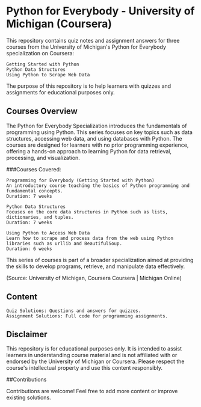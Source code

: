 # Python for Everybody - University of Michigan (Coursera)

This repository contains quiz notes and assignment answers for three courses from the University of Michigan's Python for Everybody specialization on Coursera:

    Getting Started with Python
    Python Data Structures
    Using Python to Scrape Web Data

The purpose of this repository is to help learners with quizzes and assignments for educational purposes only.

## Courses Overview

The Python for Everybody Specialization introduces the fundamentals of programming using Python. This series focuses on key topics such as data structures, accessing web data, and using databases with Python. The courses are designed for learners with no prior programming experience, offering a hands-on approach to learning Python for data retrieval, processing, and visualization.

###Courses Covered:

    Programming for Everybody (Getting Started with Python)
    An introductory course teaching the basics of Python programming and fundamental concepts.
    Duration: 7 weeks

    Python Data Structures
    Focuses on the core data structures in Python such as lists, dictionaries, and tuples.
    Duration: 7 weeks

    Using Python to Access Web Data
    Learn how to scrape and process data from the web using Python libraries such as urllib and BeautifulSoup.
    Duration: 6 weeks

This series of courses is part of a broader specialization aimed at providing the skills to develop programs, retrieve, and manipulate data effectively.

(Source: University of Michigan, Coursera​
Coursera | Michigan Online)

## Content

    Quiz Solutions: Questions and answers for quizzes.
    Assignment Solutions: Full code for programming assignments.

## Disclaimer

This repository is for educational purposes only. It is intended to assist learners in understanding course material and is not affiliated with or endorsed by the University of Michigan or Coursera. Please respect the course's intellectual property and use this content responsibly.

##Contributions

Contributions are welcome! Feel free to add more content or improve existing solutions.

